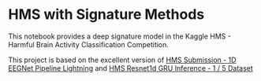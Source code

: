 # HMS with Signature Methods
This notebook provides a deep signature model in the Kaggle HMS - Harmful Brain Activity Classification Competition.  

This project is based on the excellent version of [HMS Submission - 1D EEGNet Pipeline Lightning](https://www.kaggle.com/code/nvveew/hms-submission-1d-eegnet-pipeline-lightning) and [HMS Resnet1d GRU Inference - 1 / 5 Dataset](https://www.kaggle.com/code/konstantinboyko/hms-resnet1d-gru-inference-1-5-dataset)
